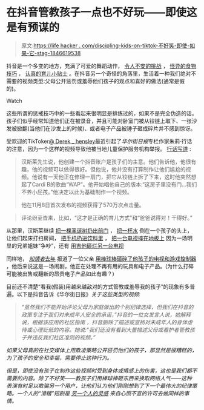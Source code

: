 # 在抖音管教孩子一点也不好玩——即使这是有预谋的

> 原文:[https://life hacker . com/discipling-kids-on-tiktok-不好笑-即使-如果-它-stag-1846619538](https://lifehacker.com/disciplining-kids-on-tiktok-isnt-funny-even-if-its-stag-1846619538)

抖音是一个多变的地方，充满了可爱的舞蹈动作， [令人不安的](https://offspring.lifehacker.com/stop-with-the-new-teacher-challenge-1844916659)[挑战](https://offspring.lifehacker.com/warn-your-teens-about-the-benadryl-challenge-1844927737) ， [怪异的食物技巧](https://skillet.lifehacker.com/should-you-add-cheetos-to-your-macaroni-1846383754) ， [认真的育儿小贴士](https://lifehacker.com/there-are-some-good-parenting-hacks-on-tiktok-actually-1845226861) 。在抖音另一个奇怪的角落里，生活着一种我们绝对不需要的视频类型:父母公开惩罚或羞辱他们孩子的观点和喜好的做法(通常是假的)。

Watch

这些所谓的惩戒技巧中的一些看起来很明显是排练过的，如果不是完全伪造的话。孩子们似乎经常知道他们正在被录音，并且可能对卧室门被从铰链上取下、一张沙发被掀翻(当他们在沙发上的时候)、或者电子产品被锤子砸成碎片并不感到惊讶。

受欢迎的TikToker[@ Derek _ hensley](https://www.tiktok.com/@derek_hensley?lang=en&is_copy_url=1&is_from_webapp=v3)最近引起了*华尔街日报*专栏作家朱莉·行话的注意，因为一个这样的视频导致他被当地儿童保护服务机构举报。 [行话写道](https://www.wsj.com/articles/kid-shaming-on-tiktok-when-parents-are-the-online-bullies-11617454801?mod=djemalertNEWS) :

> 汉斯莱先生说，他创建一个抖音账户是孩子们的主意。他们告诉他，他很有趣，他的视频可以做得很好。但他说，他并没有打算制作让他们尴尬的视频。他说有一天他正在修理一扇门，把它从铰链上拆了下来，这时他突然想起了Cardi B的歌曲“WAP”。他开始唱他自己的版本:“这房子里没有门…我们不养小屁孩。”他决定以此为基础制作一个视频。
> 
> 他在11月8日首次发布的视频获得了570万次点击量。

> 评论纷至沓来，比如，“这才是正确的育儿方式”和“爸爸说得对！干得好。”

从那里，汉斯莱继续 [把一棵圣诞树扔出前门](https://www.tiktok.com/@derek_hensley/video/6931182608923610374?lang=en&is_copy_url=1&is_from_webapp=v3) ， [把一杯水](https://www.tiktok.com/@derek_hensley/video/6930784358395596038?lang=en&is_copy_url=1&is_from_webapp=v3) 倒在一个孩子的头上，让他们起床打扫房间， [把手机扔进饮料里](https://www.tiktok.com/@derek_hensley/video/6920389583590984965?lang=en&is_copy_url=1&is_from_webapp=v3) ， [把一台电视摔在地板上](https://www.tiktok.com/@derek_hensley/video/6935248376233594118?lang=en&is_copy_url=1&is_from_webapp=v3) 因为一场明显的兄弟姐妹“争吵”，还有 [用吉他砸烂另一台电视](https://www.tiktok.com/@derek_hensley/video/6918896685087231238?lang=en&is_copy_url=1&is_from_webapp=v3)

同样地， [*知情者*去年](https://www.insider.com/tiktok-dad-smashes-kids-electronics-insists-it-was-not-real-2020-5) 报道了一位父亲 [用棒球棒砸碎了他孩子的电视和游戏控制器](https://www.tiktok.com/@countrydad12/video/6824635951441169670?is_copy_url=1&is_from_webapp=v3) ，他后来说这是一场闹剧，他正在处理不再有用的玩具和电子产品。(为什么打碎可能被出售或翻新的昂贵电子产品如此有趣？)

目前还不清楚“看我(假装)用越来越敌对的方式管教或羞辱我的孩子”的现象有多普遍。以下是抖音告诉《华尔街日报》[](https://www.wsj.com/articles/kid-shaming-on-tiktok-when-parents-are-the-online-bullies-11617454801?mod=djemalertNEWS)*关于这些类型的视频:*

> *“虽然我们不能开始评论父母为家庭做出的个别纪律选择，但我们在抖音的政策专注于我们对未成年人安全的承诺，”抖音的一位女发言人说，她解释说，根据该应用的社区指南 ，抖音删除了描述或宣扬对未成年人的身体虐待或心理贬低的内容。她说:“我们还没有看到大量描述父母或看护者管教孩子并违反我们社区准则的视频。”*

*如果父母真的在社交媒体上用欺凌策略公开惩罚他们的孩子，那显然是很糟糕的，为了孩子的安全和幸福，需要停止这种行为。*

*但是，即使没有孩子在制作这些视频时受到身体或情感上的伤害，这也是我们都不需要的内容。除了不好笑——教孩子们用棒球棒砸东西来换取网络人气——这种表演有时足以欺骗另一个用户，让他们认为他们刚刚想到了下一个最伟大的纪律策略。一个人的“滑稽”短剧是 [另一个人的灵感](https://www.tiktok.com/@countrydad12/video/6870204036939894022?is_copy_url=1&is_from_webapp=v3) 来自心照不宣的许可去做同样的事情。*